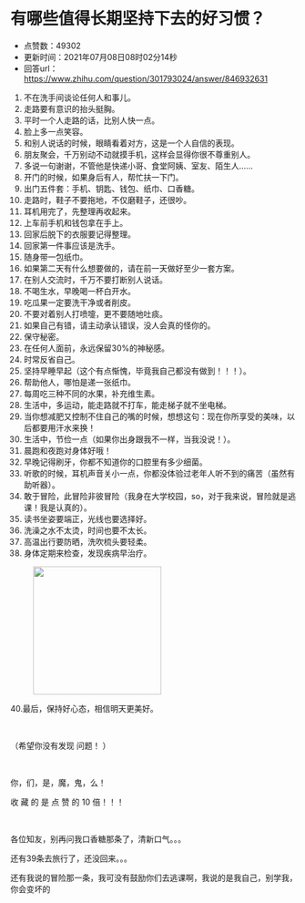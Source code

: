 # 有哪些值得长期坚持下去的好习惯？
- 点赞数：49302
- 更新时间：2021年07月08日08时02分14秒
- 回答url：https://www.zhihu.com/question/301793024/answer/846932631
<body>
 <ol>
  <li data-pid="DsIk2zoQ">不在洗手间谈论任何人和事儿。</li>
  <li data-pid="QRWGl7s5">走路要有意识的抬头挺胸。</li>
  <li data-pid="gpk13K64">平时一个人走路的话，比别人快一点。</li>
  <li data-pid="7oEMCjSX">脸上多一点笑容。</li>
  <li data-pid="pjheI2m-">和别人说话的时候，眼睛看着对方，这是一个人自信的表现。</li>
  <li data-pid="ssbi9olW">朋友聚会，千万别动不动就摸手机，这样会显得你很不尊重别人。</li>
  <li data-pid="ohiULOG_">多说一句谢谢，不管他是快递小哥、食堂阿姨、室友、陌生人......</li>
  <li data-pid="kHxJPq48">开门的时候，如果身后有人，帮忙扶一下门。</li>
  <li data-pid="Gv9V0uaT">出门五件套：手机、钥匙、钱包、纸巾、口香糖。</li>
  <li data-pid="uaUKpOrD">走路时，鞋子不要拖地，不仅磨鞋子，还很吵。</li>
  <li data-pid="Stk7tAg6">耳机用完了，先整理再收起来。</li>
  <li data-pid="b0Xe8CH6">上车前手机和钱包拿在手上。</li>
  <li data-pid="ZgMjP182">回家后脱下的衣服要记得整理。</li>
  <li data-pid="NNQE0-oP">回家第一件事应该是洗手。</li>
  <li data-pid="WVW1XRI6">随身带一包纸巾。</li>
  <li data-pid="5LHF7pEH">如果第二天有什么想要做的，请在前一天做好至少一套方案。</li>
  <li data-pid="x0PJPyzH">在别人交流时，千万不要打断别人说话。</li>
  <li data-pid="P43x8CIx">不喝生水，早晚喝一杯白开水。</li>
  <li data-pid="B2DMKXNu">吃瓜果一定要洗干净或者削皮。</li>
  <li data-pid="cE2Kiq79">不要对着别人打喷嚏，更不要随地吐痰。</li>
  <li data-pid="bkCEFS4J">如果自己有错，请主动承认错误，没人会真的怪你的。</li>
  <li data-pid="P-wy1kyN">保守秘密。</li>
  <li data-pid="uprowRI0">在任何人面前，永远保留30%的神秘感。</li>
  <li data-pid="EUq_CDEw">时常反省自己。</li>
  <li data-pid="KcTuumH8">坚持早睡早起（这个有点惭愧，毕竟我自己都没有做到！！！）。</li>
  <li data-pid="hbc1HiAk">帮助他人，哪怕是递一张纸巾。</li>
  <li data-pid="eNnCjtCy">每周吃三种不同的水果，补充维生素。</li>
  <li data-pid="RcMoS5y1">生活中，多运动，能走路就不打车，能走梯子就不坐电梯。</li>
  <li data-pid="wCw6Brox">当你想减肥又控制不住自己的嘴的时候，想想这句：现在你所享受的美味，以后都要用汗水来换！</li>
  <li data-pid="vgS5i9vy">生活中，节俭一点（如果你出身跟我不一样，当我没说！）。</li>
  <li data-pid="EAYWSqDR">晨跑和夜跑对身体好哦！</li>
  <li data-pid="FSt-iQ9O">早晚记得刷牙，你都不知道你的口腔里有多少细菌。</li>
  <li data-pid="U8GYUBhH">听歌的时候，耳机声音关小一点，你都没体验过老年人听不到的痛苦（虽然有助听器）。</li>
  <li data-pid="FzRZdXag">敢于冒险，此冒险非彼冒险（我身在大学校园，so，对于我来说，冒险就是逃课！我是认真的）。</li>
  <li data-pid="LCZfSWK1">读书坐姿要端正，光线也要选择好。</li>
  <li data-pid="Ahjt0dZG">洗澡之水不太烫，时间也要不太长。</li>
  <li data-pid="M4e_6Y5s">高温出行要防晒，洗吹梳头要轻柔。</li>
  <li data-pid="gHSs8lAX">身体定期来检查，发现疾病早治疗。</li>
 </ol>
 <figure data-size="normal">
  <img src="https://picx.zhimg.com/50/v2-44a2e66acb51955a972e4be3e796c151_720w.jpg?source=1940ef5c" data-caption="" data-size="normal" data-rawwidth="225" data-rawheight="225" data-original-token="v2-4066088c26256d59048dd1db135cf673" data-default-watermark-src="https://picx.zhimg.com/50/v2-cd6a62df38d50b840cea53e67c0ede23_720w.jpg?source=1940ef5c" class="content_image" width="225">
 </figure>
 <p data-pid="yt-XlOMv">40.最后，保持好心态，相信明天更美好。</p>
 <p class="ztext-empty-paragraph"><br></p>
 <p data-pid="mv7dYDJo">（希望你没有发现 问题！ ）</p>
 <p class="ztext-empty-paragraph"><br></p>
 <p data-pid="rbqAMNmv">你，们，是，魔，鬼，么！</p>
 <p data-pid="_Ace0VxV">收 藏 的 是 点 赞 的 10 倍！！！</p>
 <p class="ztext-empty-paragraph"><br></p>
 <p data-pid="2SLF4hxO">各位知友，别再问我口香糖那条了，清新口气。。。</p>
 <p data-pid="hsCcMKnB">还有39条去旅行了，还没回来。。。</p>
 <p data-pid="yVD7Ir1x">还有我说的冒险那一条，我可没有鼓励你们去逃课啊，我说的是我自己，别学我，你会变坏的</p>
</body>
